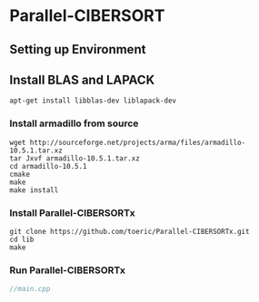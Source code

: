 # Parallel-CIBERSORT

## Setting up Environment

## Install BLAS and LAPACK
```
apt-get install libblas-dev liblapack-dev
```

### Install armadillo from source
```
wget http://sourceforge.net/projects/arma/files/armadillo-10.5.1.tar.xz
tar Jxvf armadillo-10.5.1.tar.xz  
cd armadillo-10.5.1
cmake
make
make install
```

### Install Parallel-CIBERSORTx
```
git clone https://github.com/toeric/Parallel-CIBERSORTx.git
cd lib
make
```

### Run Parallel-CIBERSORTx
```cpp
//main.cpp

```


